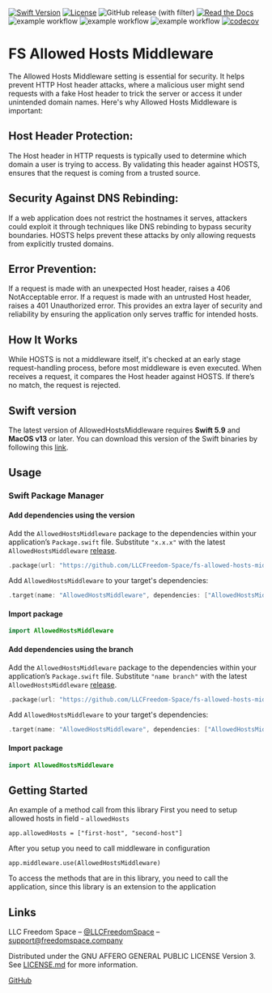 [![Swift Version][swift-image]][swift-url]
[![License][license-image]][license-url]
![GitHub release (with filter)](https://img.shields.io/github/v/release/LLCFreedom-Space/fs-allowed-hosts-middleware)
 [![Read the Docs](https://readthedocs.org/projects/docs/badge/?version=latest)](https://llcfreedom-space.github.io/fs-allowed-hosts-middleware/)
![example workflow](https://github.com/LLCFreedom-Space/fs-allowed-hosts-middleware/actions/workflows/docc.yml/badge.svg?branch=main)
![example workflow](https://github.com/LLCFreedom-Space/fs-allowed-hosts-middleware/actions/workflows/lint.yml/badge.svg?branch=main)
![example workflow](https://github.com/LLCFreedom-Space/fs-allowed-hosts-middleware/actions/workflows/test.yml/badge.svg?branch=main)
 [![codecov](https://codecov.io/github/LLCFreedom-Space/fs-allowed-hosts-middleware/graph/badge.svg?token=2EUIA4OGS9)](https://codecov.io/github/LLCFreedom-Space/fs-allowed-hosts-middleware)
 
# FS Allowed Hosts Middleware

The Allowed Hosts Middleware setting is essential for security. It helps prevent HTTP Host header attacks, where a malicious user might send requests with a fake Host header to trick the server or access it under unintended domain names.
Here's why Allowed Hosts Middleware is important:
## Host Header Protection:
The Host header in HTTP requests is typically used to determine which domain a user is trying to access.
By validating this header against HOSTS, ensures that the request is coming from a trusted source.
## Security Against DNS Rebinding:
If a web application does not restrict the hostnames it serves, attackers could exploit it through techniques like DNS rebinding to bypass security boundaries. HOSTS helps prevent these attacks by only allowing requests from explicitly trusted domains.
## Error Prevention:
If a request is made with an unexpected Host header, raises a 406 NotAcceptable error.
If a request is made with an untrusted Host header, raises a 401 Unauthorized error.
This provides an extra layer of security and reliability by ensuring the application only serves traffic for intended hosts.
## How It Works
While HOSTS is not a middleware itself, it's checked at an early stage request-handling process, before most middleware is even executed. When receives a request, it compares the Host header against HOSTS. If there’s no match, the request is rejected.

## Swift version

The latest version of AllowedHostsMiddleware requires **Swift 5.9** and **MacOS v13** or later. You can download this version of the Swift binaries by following this [link](https://swift.org/download/).

## Usage

### Swift Package Manager

#### Add dependencies using the version
Add the `AllowedHostsMiddleware` package to the dependencies within your application’s `Package.swift` file. Substitute `"x.x.x"` with the latest `AllowedHostsMiddleware` [release](https://github.com/LLCFreedom-Space/fs-allowed-hosts-middleware/releases).
```swift
.package(url: "https://github.com/LLCFreedom-Space/fs-allowed-hosts-middleware.git", from: "x.x.x")
```
Add `AllowedHostsMiddleware` to your target's dependencies:
```swift
.target(name: "AllowedHostsMiddleware", dependencies: ["AllowedHostsMiddleware"]),
```
#### Import package
```swift
import AllowedHostsMiddleware
```

#### Add dependencies using the branch
Add the `AllowedHostsMiddleware` package to the dependencies within your application’s `Package.swift` file. Substitute `"name branch"` with the latest `AllowedHostsMiddleware` [release](https://github.com/LLCFreedom-Space/fs-allowed-hosts-middleware/releases).
```swift
.package(url: "https://github.com/LLCFreedom-Space/fs-allowed-hosts-middleware.git", branch: "name branch")
```
Add `AllowedHostsMiddleware` to your target's dependencies:
```swift
.target(name: "AllowedHostsMiddleware", dependencies: ["AllowedHostsMiddleware"]),
```
#### Import package
```swift
import AllowedHostsMiddleware
```

## Getting Started
An example of a method call from this library 
First you need to setup allowed hosts in field - `allowedHosts`
```
app.allowedHosts = ["first-host", "second-host"]
```
After you setup you need to call middleware in configuration
```
app.middleware.use(AllowedHostsMiddleware)

```
To access the methods that are in this library, you need to call the application, since this library is an extension to the application

## Links

LLC Freedom Space – [@LLCFreedomSpace](https://twitter.com/llcfreedomspace) – [support@freedomspace.company](mailto:support@freedomspace.company)

Distributed under the GNU AFFERO GENERAL PUBLIC LICENSE Version 3. See [LICENSE.md][license-url] for more information.

 [GitHub](https://github.com/LLCFreedom-Space)

[swift-image]:https://img.shields.io/badge/swift-5.9-orange.svg
[swift-url]: https://swift.org/
[license-image]: https://img.shields.io/badge/License-GPLv3-blue.svg
[license-url]: LICENSE
